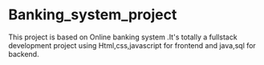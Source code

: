 # Banking_system_project
 This project is based on Online banking system .It's totally a fullstack development project using Html,css,javascript for frontend and java,sql for backend.

